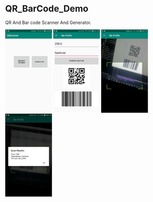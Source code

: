 # QR_BarCode_Demo
QR And Bar code Scanner And Generator.

<p float="left">
  <img src="Screenshot/home.jpg" width="150" />
  <img src="Screenshot/generate.jpg" width="150" /> 
  <img src="Screenshot/scan.jpg" width="150" />
  <img src="Screenshot/dialog.jpg" width="150" />
</p>
